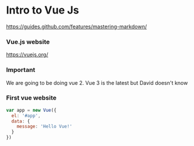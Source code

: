 # Intro to Vue Js
https://guides.github.com/features/mastering-markdown/

### Vue.js website
https://vuejs.org/



### Important
We are going to be doing vue 2. Vue 3 is the latest but David doesn't know



### First vue website 

```js
var app = new Vue({
  el: '#app',
  data: {
    message: 'Hello Vue!'
  }
})
```